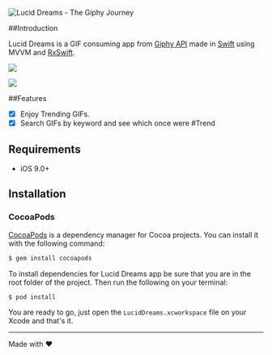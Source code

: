 ![Lucid Dreams - The Giphy Journey](http://fotos.subefotos.com/5cab4c7be1f0a7015b752358b309e002o.png)

##Introduction

Lucid Dreams is a GIF consuming app from [Giphy API](https://github.com/Giphy/GiphyAPI) made in [Swift](https://github.com/apple/swift) using MVVM and [RxSwift](https://github.com/ReactiveX/RxSwift).


![](https://raw.github.com/pabloepi/luciddreams/master/trending.gif)

![](https://raw.github.com/pabloepi/luciddreams/master/search.gif)

##Features

- [x] Enjoy Trending GIFs.
- [x] Search GIFs by keyword and see which once were #Trend

## Requirements

- iOS 9.0+

## Installation

### CocoaPods

[CocoaPods](http://cocoapods.org) is a dependency manager for Cocoa projects. You can install it with the following command:

```bash
$ gem install cocoapods
```

To install dependencies for Lucid Dreams app be sure that you are in the root folder of the project. Then run the following on your terminal:

```bash
$ pod install
```

You are ready to go, just open the `LucidDreams.xcworkspace` file on your Xcode and that's it.

---

Made with ❤
